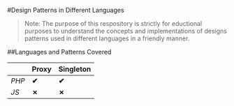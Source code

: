 #Design Patterns in Different Languages

>Note: The purpose of this respository is strictly for eductional purposes to understand the concepts and implementations of designs patterns used in different languages in a friendly manner.


##Languages and Patterns Covered


&nbsp; | Proxy | Singleton
--- | --- | ---
*PHP* | **&#10004;** | **&#10004;**
*JS* | **&#x2717;** | **&#x2717;**

